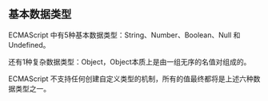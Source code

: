 ## 基本数据类型 ##

ECMAScript 中有5种基本数据类型：String、Number、Boolean、Null 和 Undefined。

还有1种复杂数据类型：Object，Object本质上是由一组无序的名值对组成的。

ECMAScript 不支持任何创建自定义类型的机制，所有的值最终都将是上述六种数据类型之一。
